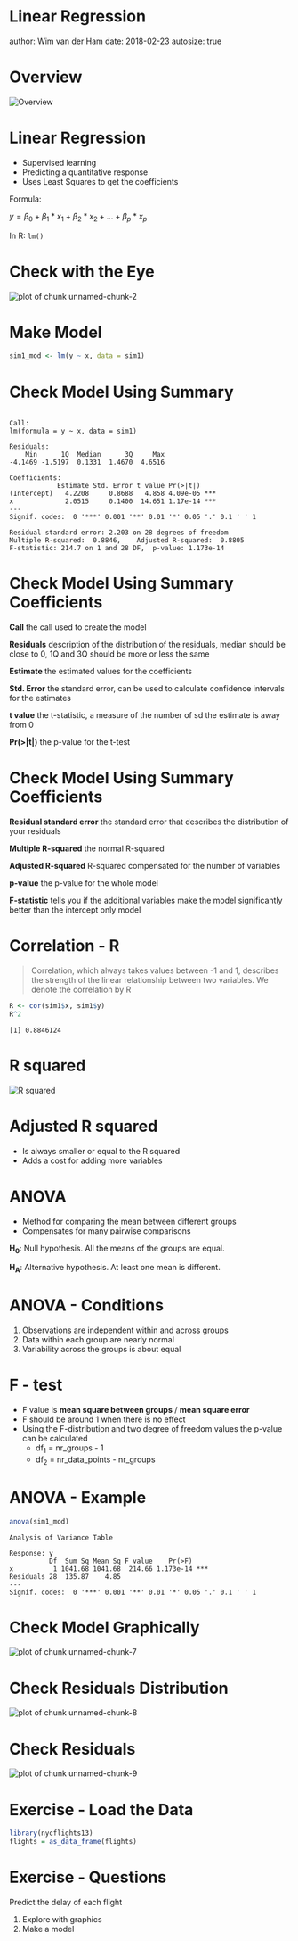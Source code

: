

Linear Regression
========================================================
author: Wim van der Ham
date: 2018-02-23
autosize: true

Overview
========================================================

![Overview](./model_schema.jpg)

Linear Regression
========================================================

- Supervised learning
- Predicting a quantitative response
- Uses Least Squares to get the coefficients

Formula:

$y = β_0 + β_1 * x_1 + β_2 * x_2 + . . . + β_p * x_p$

In R: `lm()`

Check with the Eye
========================================================

![plot of chunk unnamed-chunk-2](lm-figure/unnamed-chunk-2-1.png)

Make Model
========================================================


```r
sim1_mod <- lm(y ~ x, data = sim1)
```

Check Model Using Summary
========================================================


```

Call:
lm(formula = y ~ x, data = sim1)

Residuals:
    Min      1Q  Median      3Q     Max 
-4.1469 -1.5197  0.1331  1.4670  4.6516 

Coefficients:
            Estimate Std. Error t value Pr(>|t|)    
(Intercept)   4.2208     0.8688   4.858 4.09e-05 ***
x             2.0515     0.1400  14.651 1.17e-14 ***
---
Signif. codes:  0 '***' 0.001 '**' 0.01 '*' 0.05 '.' 0.1 ' ' 1

Residual standard error: 2.203 on 28 degrees of freedom
Multiple R-squared:  0.8846,	Adjusted R-squared:  0.8805 
F-statistic: 214.7 on 1 and 28 DF,  p-value: 1.173e-14
```

Check Model Using Summary Coefficients
========================================================

**Call** the call used to create the model

**Residuals** description of the distribution of the residuals, median should be close to 0, 1Q and 3Q should be more or less the same

**Estimate** the estimated values for the coefficients

**Std. Error** the standard error, can be used to calculate confidence intervals for the estimates

**t value** the t-statistic, a measure of the number of sd the estimate is away from 0

**Pr(>|t|)** the p-value for the t-test

Check Model Using Summary Coefficients
========================================================

**Residual standard error** the standard error that describes the distribution of your residuals

**Multiple R-squared** the normal R-squared

**Adjusted R-squared** R-squared compensated for the number of variables

**p-value** the p-value for the whole model

**F-statistic** tells you if the additional variables make the model significantly better than the intercept only model

Correlation - R
========================================================

> Correlation, which always takes values between -1 and 1, describes the strength
of the linear relationship between two variables. We denote the correlation by R


```r
R <- cor(sim1$x, sim1$y)
R^2
```

```
[1] 0.8846124
```

R squared
========================================================

![R squared](./r_squared.jpg)

Adjusted R squared
========================================================

- Is always smaller or equal to the R squared
- Adds a cost for adding more variables

ANOVA
========================================================

- Method for comparing the mean between different groups
- Compensates for many pairwise comparisons

**H<sub>0</sub>**: Null hypothesis. All the means of the groups are equal.

**H<sub>A</sub>**: Alternative hypothesis. At least one mean is different.

ANOVA - Conditions
========================================================

1. Observations are independent within and across groups
1. Data within each group are nearly normal
1. Variability across the groups is about equal

F - test
========================================================

- F value is **mean square between groups** / **mean square error**
- F should be around 1 when there is no effect
- Using the F-distribution and two degree of freedom values the p-value can be calculated
  - df<sub>1</sub> = nr_groups - 1
  - df<sub>2</sub> = nr_data_points - nr_groups

ANOVA - Example
========================================================
  

```r
anova(sim1_mod)
```

```
Analysis of Variance Table

Response: y
          Df  Sum Sq Mean Sq F value    Pr(>F)    
x          1 1041.68 1041.68  214.66 1.173e-14 ***
Residuals 28  135.87    4.85                      
---
Signif. codes:  0 '***' 0.001 '**' 0.01 '*' 0.05 '.' 0.1 ' ' 1
```

Check Model Graphically
========================================================

![plot of chunk unnamed-chunk-7](lm-figure/unnamed-chunk-7-1.png)

Check Residuals Distribution
========================================================

![plot of chunk unnamed-chunk-8](lm-figure/unnamed-chunk-8-1.png)

Check Residuals
========================================================

![plot of chunk unnamed-chunk-9](lm-figure/unnamed-chunk-9-1.png)

Exercise - Load the Data
========================================================


```r
library(nycflights13)
flights = as_data_frame(flights)
```

Exercise - Questions
========================================================

Predict the delay of each flight

1. Explore with graphics
1. Make a model
